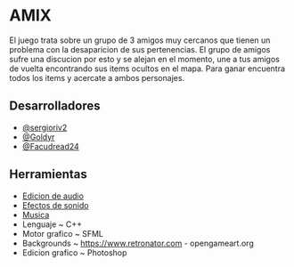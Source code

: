 # AMIX

El juego trata sobre un grupo de 3 amigos muy cercanos que tienen un problema con la desaparicion de sus pertenencias.
El grupo de amigos sufre una discucion por esto y se alejan en el momento, une a tus amigos de vuelta encontrando sus items ocultos en el mapa.
Para ganar encuentra todos los items y acercate a ambos personajes.

## Desarrolladores

- [@sergioriv2](https://github.com/sergioriv2) 
- [@Goldyr](https://github.com/Goldyr)
- [@Facudread24](https://github.com/Facudread24)

## Herramientas

- [Edicion de audio](https://mp3cut.net/)
- [Efectos de sonido](https://www.zapsplat.com)
- [Musica](https://www.bensound.com/)
- Lenguaje ~ C++
- Motor grafico ~ SFML
- Backgrounds ~ https://www.retronator.com - opengameart.org
- Edicion grafico ~ Photoshop

 




 


